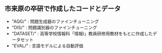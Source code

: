## 市来原の卒研で作成したコードとデータ

- "AQG/" : 問題生成器のファインチューニング
- "DIS/" : 問題識別器のファインチューニング
- "DATASET/" : 高等学校情報科「情報I」教員研修用教材をもとに作成したデータセット
- "EVAL/" : 言語モデルによる自動評価
